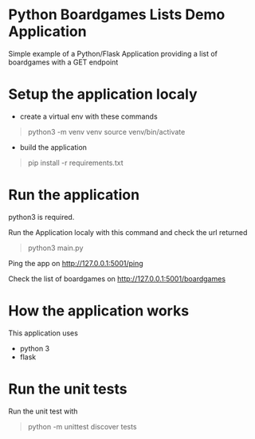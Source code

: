 # Python Boardgames Lists Demo Application

Simple example of a Python/Flask Application providing a list of boardgames with a GET endpoint

# Setup the application localy
- create a virtual env with these commands
> python3 -m venv venv
> source venv/bin/activate

- build the application
> pip install -r requirements.txt

# Run the application

python3 is required.

Run the Application localy with this command and check the url returned
> python3 main.py

Ping the app on http://127.0.0.1:5001/ping

Check the list of boardgames on http://127.0.0.1:5001/boardgames

# How the application works

This application uses
- python 3
- flask

# Run the unit tests

Run the unit test with 
> python -m unittest discover tests


